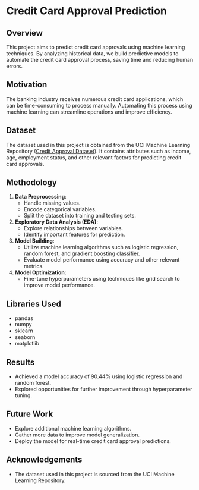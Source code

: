 # Credit Card Approval Prediction

## Overview
This project aims to predict credit card approvals using machine learning techniques. By analyzing historical data, we build predictive models to automate the credit card approval process, saving time and reducing human errors.

## Motivation
The banking industry receives numerous credit card applications, which can be time-consuming to process manually. Automating this process using machine learning can streamline operations and improve efficiency.

## Dataset
The dataset used in this project is obtained from the UCI Machine Learning Repository ([Credit Approval Dataset](http://archive.ics.uci.edu/ml/datasets/credit+approval)). It contains attributes such as income, age, employment status, and other relevant factors for predicting credit card approvals.

## Methodology
1. **Data Preprocessing**: 
   - Handle missing values.
   - Encode categorical variables.
   - Split the dataset into training and testing sets.
2. **Exploratory Data Analysis (EDA)**: 
   - Explore relationships between variables.
   - Identify important features for prediction.
3. **Model Building**:
   - Utilize machine learning algorithms such as logistic regression, random forest, and gradient boosting classifier.
   - Evaluate model performance using accuracy and other relevant metrics.
4. **Model Optimization**:
   - Fine-tune hyperparameters using techniques like grid search to improve model performance.
   
## Libraries Used
- pandas
- numpy
- sklearn
- seaborn
- matplotlib

## Results
- Achieved a model accuracy of 90.44% using logistic regression and random forest.
- Explored opportunities for further improvement through hyperparameter tuning.

## Future Work
- Explore additional machine learning algorithms.
- Gather more data to improve model generalization.
- Deploy the model for real-time credit card approval predictions.

## Acknowledgements
- The dataset used in this project is sourced from the UCI Machine Learning Repository.
